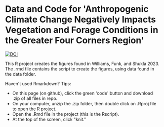 # Data and Code for 'Anthropogenic Climate Change Negatively Impacts Vegetation and Forage Conditions in the Greater Four Corners Region' 

<a href="https://zenodo.org/badge/latestdoi/607842634"><img src="https://zenodo.org/badge/607842634.svg" alt="DOI"></a>


This R project creates the figures found in Williams, Funk, and Shukla 2023. The .rmd file contains the script to create the figures, using data found in the data folder. 

Haven't used Rmarkdown? Tips:
- On this page (on github), click the green 'code' button and download .zip of all files in repo.
- On your computer, unzip the .zip folder, then double click on .Rproj file to open the R project. 
- Open the .Rmd file in the project (this is the Rscript).
- At the top of the screen, click "knit."
